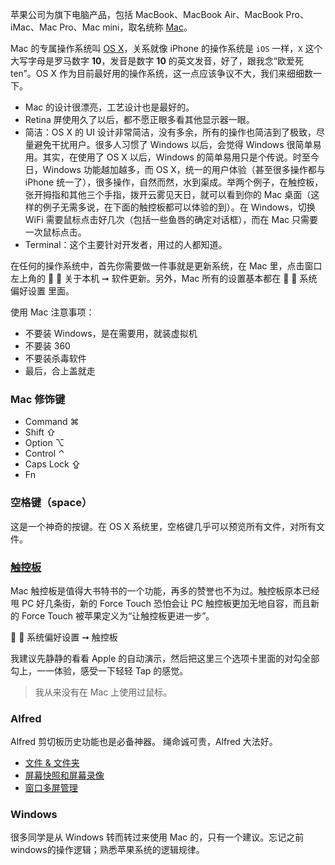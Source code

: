 苹果公司为旗下电脑产品，包括 MacBook、MacBook Air、MacBook Pro、iMac、Mac Pro、Mac mini，取名统称 [Mac](http://www.apple.com/mac/)。

Mac 的专属操作系统叫 [OS X](http://www.apple.com/osx/)，关系就像 iPhone 的操作系统是 `iOS` 一样，`X` 这个大写字母是罗马数字 **10**，发音是数字 **10** 的英文发音，好了，跟我念“欧爱死 ten”。OS X 作为目前最好用的操作系统，这一点应该争议不大，我们来细细数一下。

- Mac 的设计很漂亮，工艺设计也是最好的。
- Retina 屏使用久了以后，都不愿正眼多看其他显示器一眼。
- 简洁：OS X 的 UI 设计非常简洁，没有多余，所有的操作也简洁到了极致，尽量避免干扰用户。很多人习惯了 Windows 以后，会觉得 Windows 很简单易用。其实，在使用了 OS X 以后，Windows 的简单易用只是个传说。时至今日，Windows 功能越加越多，而 OS X，统一的用户体验（甚至很多操作都与 iPhone 统一了），很多操作，自然而然，水到渠成。举两个例子，在触控板，张开拇指和其他三个手指，拨开云雾见天日，就可以看到你的 Mac 桌面（这样的例子无需多说，在下面的触控板都可以体验的到）。在 Windows，切换 WiFi 需要鼠标点击好几次（包括一些鱼唇的确定对话框），而在 Mac 只需要一次鼠标点击。
- Terminal：这个主要针对开发者，用过的人都知道。

在任何的操作系统中，首先你需要做一件事就是更新系统，在 Mac 里，点击窗口左上角的  ➞ 关于本机 ➞ 软件更新。另外，Mac 所有的设置基本都在  ➞ 系统偏好设置 里面。

使用 Mac 注意事项：

- 不要装 Windows，是在需要用，就装虚拟机
- 不要装 360
- 不要装杀毒软件
- 最后，合上盖就走

### Mac 修饰键

- Command ⌘
- Shift ⇧
- Option ⌥
- Control ⌃
- Caps Lock ⇪
- Fn

### 空格键（space）
这是一个神奇的按键。在 OS X 系统里，空格键几乎可以预览所有文件，对所有文件。

### [触控板](https://support.apple.com/zh-cn/HT204352)
Mac 触控板是值得大书特书的一个功能，再多的赞誉也不为过。触控板原本已经甩 PC 好几条街，新的 Force Touch 恐怕会让 PC 触控板更加无地自容，而且新的 Force Touch 被苹果定义为“让触控板更进一步”。

 ➞ 系统偏好设置 ➞ 触控板

我建议先静静的看看 Apple 的自动演示，然后把这里三个选项卡里面的对勾全部勾上，一一体验，感受一下轻轻 Tap 的感觉。

> 我从来没有在 Mac 上使用过鼠标。

### Alfred
Alfred 剪切板历史功能也是必备神器。
绳命诚可贵，Alfred 大法好。


- [文件 & 文件夹](file.md)
- [屏幕快照和屏幕录像](price-screen.md)
- [窗口多屏管理](multiple-screen.md)

### Windows
很多同学是从 Windows 转而转过来使用 Mac 的，只有一个建议。忘记之前windows的操作逻辑；熟悉苹果系统的逻辑规律。